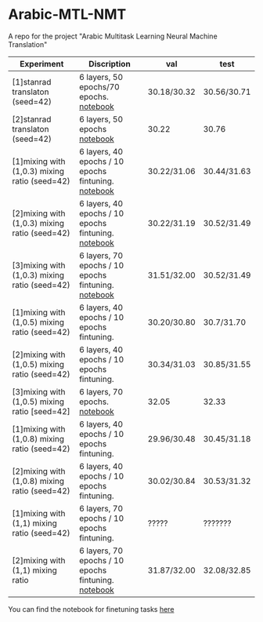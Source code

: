 # Arabic-MTL-NMT
A repo for the project "Arabic Multitask Learning Neural Machine Translation"

|      Experiment          |           Discription           |   val     |    test     |
|    -------------         |     -----------------------     |  ------------ | ------------    |
| [1]stanrad translaton (seed=42)  |      6 layers, 50 epochs/70 epochs. [notebook](https://bit.ly/3wxSeRd)   |   30.18/30.32     |   30.56/30.71     |
| [2]stanrad translaton (seed=42)  |      6 layers, 50 epochs [notebook](https://bit.ly/3wtO7Wo)       |     30.22       |   30.76       |
| [1]mixing with (1,0.3) mixing ratio (seed=42) | 6 layers, 40 epochs / 10 epochs fintuning. [notebook](https://bit.ly/3hzsUGh)   |   30.22/31.06  |  30.44/31.63|  
| [2]mixing with (1,0.3) mixing ratio (seed=42) | 6 layers, 40 epochs / 10 epochs fintuning. [notebook](https://bit.ly/3r44O9D) |   30.22/31.19 |  30.52/31.49  |
| [3]mixing with (1,0.3) mixing ratio (seed=42) | 6 layers, 70 epochs / 10 epochs fintuning. [notebook](https://bit.ly/3mW5KwH)  |  31.51/32.00 |  30.52/31.49  |
| [1]mixing with (1,0.5) mixing ratio (seed=42) | 6 layers, 40 epochs / 10 epochs fintuning.          |     30.20/30.80     |   30.7/31.70     |
| [2]mixing with (1,0.5) mixing ratio (seed=42) |     6 layers, 40 epochs / 10 epochs fintuning. |     30.34/31.03 |   30.85/31.55      |
| [3]mixing with (1,0.5) mixing ratio [seed=42]     |     6 layers, 70 epochs. [notebook](https://bit.ly/3gLWsj3)      |     32.05 |   32.33 |
| [1]mixing with (1,0.8) mixing ratio (seed=42)   |     6 layers, 40 epochs / 10 epochs fintuning.           |     29.96/30.48       |   30.45/31.18    |
| [2]mixing with (1,0.8) mixing ratio (seed=42)     |     6 layers, 40 epochs / 10 epochs fintuning.      |     30.02/30.84 |   30.53/31.32    |
| [1]mixing with (1,1) mixing ratio (seed=42)   |     6 layers, 70 epochs / 10 epochs fintuning.           |    ?????      |   ???????    |
| [2]mixing with (1,1) mixing ratio      |     6 layers, 70 epochs / 10 epochs fintuning. [notebook](https://bit.ly/3zCUIQN)     |    31.87/32.00    |    32.08/32.85   |

You can find the notebook for finetuning tasks [here](https://colab.research.google.com/drive/1C0xC56U1VmDhcE02rGbGb4b2SvypGZmS?usp=sharing) 




